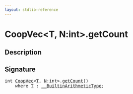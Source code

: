 ```yaml
---
layout: stdlib-reference
---
```


# CoopVec\<T, N:int\>\.getCount

## Description





## Signature 

<pre>
<span class="code_keyword">int</span> <a href="../types/coopvec-04/index" class="code_type">CoopVec</a>&lt;<a href="../types/coopvec-04/index#typeparam-T" class="code_type">T</a>, <a href="../types/coopvec-04/index#decl-N" class="code_var">N</a>:<span class="code_keyword">int</span>&gt;.<a href="getcount-3">getCount</a>()
    <span class='code_keyword'>where</span> <a href="../types/coopvec-04/index#typeparam-T" class="code_type">T</a> : <a href="../interfaces/0_builtinarithmetictype-029j/index" class="code_type">__BuiltinArithmeticType</a>;

</pre>

